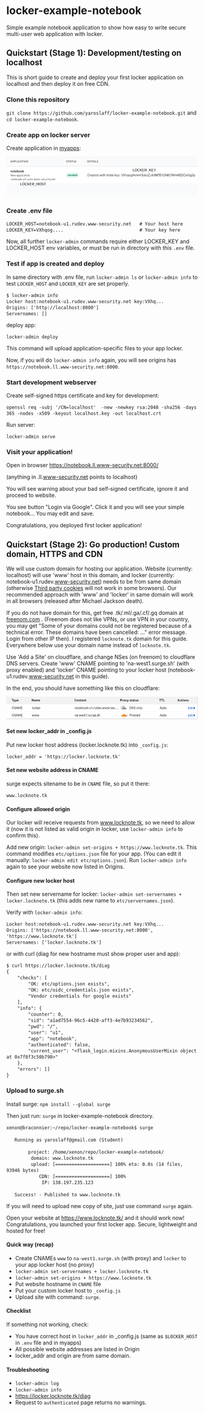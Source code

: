 # locker-example-notebook

Simple example notebook application to show how easy to write secure multi-user web application with locker.

## Quickstart (Stage 1): Development/testing on localhost

This is short guide to create and deploy your first locker application on localhost and then deploy it on free CDN. 

### Clone this repository
`git clone https://github.com/yaroslaff/locker-example-notebook.git` and `cd locker-example-notebook`.

### Create app on locker server 
Create application in [myapps](https://myapps.www-security.com):

![Image of locker myapps dashboard](readme/lockerhostkey.png)

### Create .env file
~~~shell
LOCKER_HOST=notebook-u1.rudev.www-security.net   # Your host here
LOCKER_KEY=VXhqog....                            # Your key here
~~~

Now, all further `locker-admin` commands require either LOCKER_KEY and LOCKER_HOST env variables, or must be run in directory with this `.env` file.

### Test if app is created and deploy
In same directory with .env file, run `locker-admin ls` or `locker-admin info` to test `LOCKER_HOST` and `LOCKER_KEY` are set properly. 

~~~
$ locker-admin info
Locker host:notebook-u1.rudev.www-security.net key:VXhq...
Origins: ['http://localhost:8000']
Servernames: []
~~~

deploy app:
~~~
locker-admin deploy
~~~
This command will upload application-specific files to your app locker.

Now, if you will do `locker-admin info` again, you will see origins has `https://notebook.ll.www-security.net:8000`.


### Start development webserver
Create self-signed https certificate and key for development:
~~~
openssl req -subj '/CN=localhost'  -new -newkey rsa:2048 -sha256 -days 365 -nodes -x509 -keyout localhost.key -out localhost.crt
~~~

Run server:
~~~
locker-admin serve
~~~

### Visit your application!
Open in browser
https://notebook.ll.www-security.net:8000/

(anything in .ll.www-security.net points to localhost)

You will see warning about your bad self-signed certificate, ignore it and proceed to website.

You see button "Login via Google". Click it and you will see your simple notebook... You may edit and save.  

Congratulations, you deployed first locker application!



## Quickstart (Stage 2): Go production! Custom domain, HTTPS and CDN

We will use custom domain for hosting our application. Website (currently: localhost) will use 'www' host in this domain, and locker (currently: notebook-u1.rudev.www-security.net) needs to be from same domain (otherwise [Third party cookies](https://cookie-script.com/all-you-need-to-know-about-third-party-cookies.html) will not work in some browsers). Our recommended approach with 'www' and 'locker' in same domain will work in all browsers (released after Michael Jackson death).

If you do not have domain for this, get free .tk/.ml/.ga/.cf/.gq domain at [freenom.com](https://freenom.com/) . (Freenom does not like VPNs, or use VPN in your country, you may get "Some of your domains could not be registered because of a technical error. These domains have been cancelled: ..." error message. Login from other IP then). I registered `locknote.tk` domain for this guide. Everywhere below use your domain name instead of `locknote.tk`.

Use 'Add a Site' on cloudflare, and change NSes (on freenom) to cloudflare DNS servers. Create 'www' CNAME pointing to 'na-west1.surge.sh' (with proxy enabled) and 'locker' CNAME pointing to your locker host (notebook-u1.rudev.www-security.net in this guide).

In the end, you should have something like this on cloudflare: 

![settings CNAME to surge on cloudflare](readme/cloudflare-locker-cname.png)

#### Set new locker_addr in _config.js

Put new locker host address (locker.locknote.tk) into `_config.js`:
~~~
locker_addr = 'https://locker.locknote.tk'
~~~

#### Set new website address in CNAME
surge expects sitename to be in `CNAME` file, so put it there:
~~~
www.locknote.tk
~~~

#### Configure allowed origin

Our locker will receive requests from www.locknote.tk, so we need to allow it (now it is not listed as valid origin in locker, use `locker-admin info` to confirm this).

Add new origin: `locker-admin set-origins + https://www.locknote.tk`. This command modifies `etc/options.json` file for your app. (You can edit it manually: `locker-admin edit etc/options.json`). Run `locker-admin info` again to see your website now listed in Origins.

#### Configure new locker host

Then set new servername for locker: `locker-admin set-servernames + locker.locknote.tk` (this adds new name to `etc/servernames.json`). 

Verify with `locker-admin info`:
~~~
Locker host:notebook-u1.rudev.www-security.net key:VXhq...
Origins: ['https://notebook.ll.www-security.net:8000', 'https://www.locknote.tk']
Servernames: ['locker.locknote.tk']
~~~

or with curl (diag for new hostname must show proper user and app):
~~~shell
$ curl https://locker.locknote.tk/diag
{
    "checks": [
        "OK: etc/options.json exists",
        "OK: etc/oidc_credentials.json exists",
        "Vendor credentials for google exists"
    ],
    "info": {
        "counter": 0,
        "sid": "a1ad7554-96c5-4420-aff3-4e7b93234562",
        "pwd": "/",
        "user": "u1",
        "app": "notebook",
        "authenticated": false,
        "current_user": "<flask_login.mixins.AnonymousUserMixin object at 0x7f8f3c50b790>"
    },
    "errors": []
}
~~~

### Upload to surge.sh
Install surge: `npm install --global surge`

Then just run: `surge` in locker-example-notebook directory.

~~~
xenon@braconnier:~/repo/locker-example-notebook$ surge

   Running as yaroslaff@gmail.com (Student)

        project: /home/xenon/repo/locker-example-notebook/
         domain: www.locknote.tk
         upload: [====================] 100% eta: 0.0s (14 files, 93946 bytes)
            CDN: [====================] 100%
             IP: 138.197.235.123

   Success! - Published to www.locknote.tk
~~~

If you will need to upload new copy of site, just use command `surge` again.

Open your website at https://www.locknote.tk/ and it should work now! Congratulations, you launched your first locker app. Secure, lightweight and hosted for free!

#### Quick way (recap)
- Create CNAMEs `www` to `na-west1.surge.sh` (with proxy) and `locker` to your app locker host (no proxy)
- `locker-admin set-servernames + locker.locknote.tk`
- `locker-admin set-origins + https://www.locknote.tk`
- Put website hostname in `CNAME` file
- Put your custom locker host to `_config.js`
- Upload site with command: `surge`.


#### Checklist
If something not working, check:
- You have correct host in `locker_addr` in _config.js (same as `$LOCKER_HOST` in `.env` file and in myapps)
- All possible website addresses are listed in Origin
- locker_addr and origin are from same domain.

#### Troubleshooting
- `locker-admin log`
- `locker-admin info`
- https://locker.locknote.tk/diag
- Request to `authenticated` page returns no warnings.